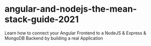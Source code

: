 # angular-and-nodejs-the-mean-stack-guide-2021
Learn how to connect your Angular Frontend to a NodeJS &amp; Express &amp; MongoDB Backend by building a real Application
